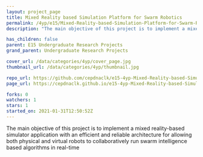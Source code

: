 ```yaml
---
layout: project_page
title: Mixed Reality based Simulation Platform for Swarm Robotics
permalink: /4yp/e15/Mixed-Reality-based-Simulation-Platform-for-Swarm-Robotics/
description: "The main objective of this project is to implement a mixed reality-based simulator application with an efficient and reliable architecture for allowing both physical and virtual robots to collaboratively run swarm intelligence based algorithms in real-time"

has_children: false
parent: E15 Undergraduate Research Projects
grand_parent: Undergraduate Research Projects

cover_url: /data/categories/4yp/cover_page.jpg
thumbnail_url: /data/categories/4yp/thumbnail.jpg

repo_url: https://github.com/cepdnaclk/e15-4yp-Mixed-Reality-based-Simulation-Platform-for-Swarm-Robotics
page_url: https://cepdnaclk.github.io/e15-4yp-Mixed-Reality-based-Simulation-Platform-for-Swarm-Robotics

forks: 0
watchers: 1
stars: 1
started_on: 2021-01-31T12:50:52Z
---
```

The main objective of this project is to implement a mixed reality-based simulator application with an efficient and reliable architecture for allowing both physical and virtual robots to collaboratively run swarm intelligence based algorithms in real-time

